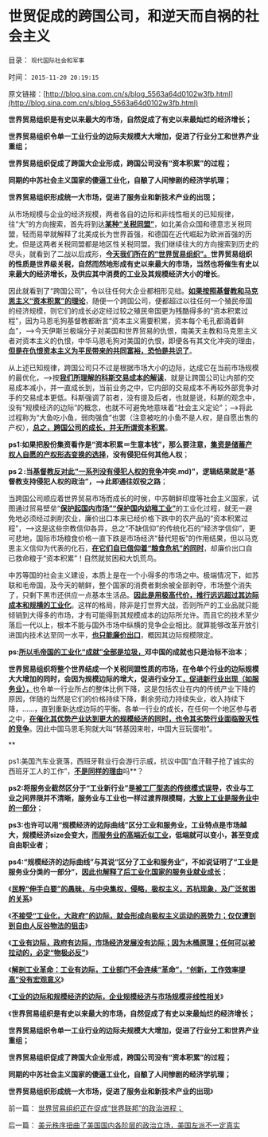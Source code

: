 # 世贸促成的跨国公司，和逆天而自祸的社会主义

目录： `现代国际社会和军事` 

时间： `2015-11-20 20:19:15` 

原文链接：[http://blog.sina.com.cn/s/blog_5563a64d0102w3fb.html](http://blog.sina.com.cn/s/blog_5563a64d0102w3fb.html)

**世界贸易组织是有史以来最大的市场，自然促成了有史以来最灿烂的经济增长；**

**世界贸易组织令单一工业行业的边际夫规模大大增加，促进了行业分工和世界产业重组；**

**世界贸易组织促成了跨国大企业形成，跨国公司没有“资本积累”的过程；**

**同期的中苏社会主义国家的傻逼工业化，自酿了人间惨剧的经济学机理；**

**世界贸易组织形成统一大市场，促进了服务业和新技术产业的出现；**

从市场规模与企业的经济规模，两者各自的边际和非线性相关的已知规律，往“大”的方向搜索，首先将到达[**某种“关税同盟”**](../../../2014/3/8/印度中国的衰落，与美国德国崛起，两者间的共同机理.md)，如北美合众国和德意志关税同盟，轻而易举就解释了北美成长为世界首强，和德国在近代崛起为欧洲首强的历史。但是这两者关税同盟都是地区性关税同盟。我们继续往大的方向搜索到历史的尽头，就看到了二战以后成形，[**今天我们所在的“世界贸易组织”。**](../../../2014/2/6/从世贸协定理解金本位，及两次世界大战的不可避免.md)**世界贸易组织的性质是世界级关税，自然而然地形成有史以来最大的市场，当然也将催生有史以来最大的经济增长，及供应其中消费的工业及其规模经济大小的增长**。

因此就看到了“跨国公司”，令以往任何大企业都相形见绌。[**如果按照基督教和马克思主义“资本积累”的理论**](../../../2012/1/23/“资本积累／工业品倾销／原材料供应”无法解释英印殖民地模式.md)，随便一个跨国公司，便都超过以往任何一个殖民帝国的经济规模，则它们的成长必定经过较之殖民帝国更为残酷得多的“资本积累过程”，因为马恩毛狗基督教都断言“资本主义需要积累，资本每个毛孔都滴着鲜血”，——>今天伊斯兰极端分子对美国和世界贸易的仇恨，南美天主教和马克思主义者对资本主义的仇恨，中华马恩毛狗对美国的仇恨，即便各有其文化冲突的理由，[**但是在仇恨资本主义为平民带来的共同富裕，恐怕是共识了**](../../../2012/11/14/世界革命史的吊诡，基督教对资本主义的妖魔化！.md)。

从上述已知规律，跨国公司只不过是根据市场大小的边际，达成它在当前市场规模的最优化，——>按[**我们所理解的科斯交易成本的解读**](../../../2009/7/21/科斯定理解读中国经济现象.md)，就是让跨国公司让内部的交易成本减小，并一直成长到，当前业务之中，它内部的交易成本不再较外部竞争对手的交易成本更低。科斯强调了前者，没有提及后者，也就是说，科斯的观念中，没有“规模经济的边际”的概念，也就不可避免地意味着“社会主义定论”；——>将此过程称为“大鱼吃小鱼，弱肉强食”也罢（注意被吃的小鱼不是人权，是自愿出售的产权），[**总之，跨国公司的成长，并无所谓资本积累**](../../../2012/11/17/资本主义财富的层次，资本无关紧要，GDP／GNP是什么玩意？.md)。

**ps1:如果把股份集资看作是“资本积累＝生意本钱”，那么要注意，[**集资是储蓄产权人自愿的产权形态变换的选择**](../../../2012/11/15/把信托视作“剥削”是对资本主义的全盘否定.md)，没有侵犯任何其他人权**；

**ps２:当[**基督教反对此“一系列没有侵犯人权的竞争**](../../../2015/9/1/基督教和马克思主义的社会理想，与纳什均衡（竞争)冲突.md)”，逻辑结果就是“基督教支持侵犯人权的政治”，——>此即通往奴役之路**；

当跨国公司顺应着世界贸易市场而成长的时侯，中苏朝鲜印度等社会主义国家，试图通过贸易壁垒“[**保护起国内市场”“保护国内幼稚工业”**](../../../2011/9/19/高关税保护了幼稚，伤害了产业.md)的工业化过程，就无一避免地必须经过剥削农业，廉价出口本来已经价格下跌中的农产品的“资本积累过程”，——>这是这些宗教信仰各异，总之“不缺信仰”的传统化石的“经济学信仰”，更可悲地，国际市场粮食价格一直下跌是市场经济“替代短板”的作用结果，但以马克思主义信仰为代表的化石，[**在它们自已信仰着“粮食危机”的同时**](../../../2011/7/13/粮食储备足够两年绝收；美国没本事饿死中国.md)，却廉价出口自已救命粮于“资本积累”！自然就贫困和大饥荒鸟。

中苏等国的社会主义建设，本质上是在一个小得多的市场之中。极端情况下，如苏联和毛帝国，及今天的朝鲜，整个国家的消费者剩余被全部剥夺，市场整个消失了，只剩下黑市还供应一点基本生活品。[**因此是用极高代价，推行远远超过其边际成本和规横的工业化**](../../../2012/1/22/后进国家普遍性的信仰“傻逼工业化”.md)。这样的格局，除非是打世界大战，否则所产的工业品就只能倾销到大得多的市场，才有可能得到其规模成本的边际所允许。而且它的技术至少落后一代以上，根本不能与国外市场中纵横的竞争企业相比。就算能够改革开放引进国内技术达至同一水平，[**也只能廉价出口**](../../../2009/12/18/交换创造价值决定了“市场才是经济”.md)，概因其边际规模限定。

**ps:[**所以毛帝国的工业化“成就”全部是垃圾，**](../../../2009/8/2/工业化一定创造价值吗.md)邓中国的成就也只是治标不治本**；

**世界贸易组织将整个世界结成一个关税同盟性质的市场，在令单个行业的边际规模大大增加的同时，会因为规模边际的增大，促进行业分工**[**，促进新行业出现（如服务业），**](../../../2009/11/23/市场经济和服务业成长的生产力条件.md)也令单一行业所占的整体比例下降，这是包括农业在内的传统产业下降的原因，伴随的当然是它们的价格持续下降，剩余劳动力持续失业，收入持续下降，……，直到重新达成边际的平衡。各单一行业的成长，在任何一个地区参与者之中，[**在催化其优势产业达到更大的规模经济的同时，也令其劣势行业面临毁灭性的竞争**](../../../2014/2/28/货币主权和国际贸易的价值，李嘉图的比较优势.md)。因此中国马恩毛狗就大叫“转基因来啦，中国大豆玩蛋啦”。

**

ps1:美国汽车业衰落，西班牙鞋业行会游行示威，抗议中国“血汗鞋子抢了诚实的西班牙工人的工作”，[**不是同样的理由**](../../../2009/11/3/欧美反华人权卫士都是些什么人？.md)吗**？

**ps2:将服务业截然区分于“工业新行业”是[**被工厂型态的传统模式误导**](../../../2015/1/13/法国古拉格群岛！西班牙和天主教眼中的“资本主义”.md)，农业与工业之间界限并不清晰，服务业与工业也一样过渡界限模糊，[**大致上工业是服务业中的一部分**](../../../2009/10/26/服务业创造财富吗？中国今天缺乏什么产品？.md)**；

**ps3:也许可以用“规模经济的边际曲线”区分工业和服务业，工业特点是市场越大，规模经济size会变大，[**而服务业的高端近似工业**](../../../2009/11/23/国产GDP，服务业和就业的关系.md)，低端就可以变小，甚至变成自由职业者**；

**ps4:“规模经济的边际曲线”与其说“区分了工业和服务业”，不如说证明了“工业是服务业分类的一部分”，[**因此也解释了后工业化国家的服务业就业成长**](../../../2009/11/22/市场经济和服务业和就业的意义.md)**；

《[**民粹“伸手白要”的愚昧，与中央集权，侵略，极权主义，苏杭现象，及广泛贫困的关系**](../../../2015/11/14/穷人和穷地方脱困的基本条件.md)》

《[**不接受“工业化，大政府”的边际，就会形成向极权主义运动的恶势力；仅仅遭到到自由人反谷物法的狙击**](../../../2015/11/16/不接受“工业化，大政府”的边际，就形成极权主义的恶势力；.md)》

《[**工业有边际，政府有边际，市场经济发展没有边际；因为木桶原理；任何可以被拉动的，必定“物极必反”**](../../../2015/11/17/工业有边际，政府有边际，市场经济发展没有边际；.md)》

《[**解剖工业革命：工业有边际，工业部门不会连续“革命”，“创新，工作效率提高”没有宏观意义**](../../../2015/11/18/所有政府干预的政治行为，全部有边际，物极必反！.md)》

《[**工业的边际和规模经济的边际，企业规模经济与市场规模非线性相关**](../../../2015/11/19/工业的边际和规模经济的边际，.md)》

《**世界贸易组织是有史以来最大的市场，自然促成了有史以来最灿烂的经济增长；**

**世界贸易组织令单一工业行业的边际夫规模大大增加，促进了行业分工和世界产业重组；**

**世界贸易组织促成了跨国大企业形成，跨国公司没有“资本积累”的过程；**

**同期的中苏社会主义国家的傻逼工业化，自酿了人间惨剧的经济学机理；**

**世界贸易组织形成统一大市场，促进了服务业和新技术产业的出现**》

前一篇： [世界贸易组织正在促成“世界联邦”的政治进程；](../../../2015/11/22/世界贸易组织正在促成“世界联邦”的政治进程；.md)

后一篇： [美元秩序扭曲了美国国内各阶层的政治立场，美国左派不一定真实](../../../2015/11/14/美元秩序扭曲了美国国内各阶层的政治立场，美国左派不一定真实.md)


